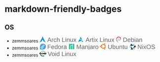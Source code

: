# markdown-friendly-badges

## OS 

- zemmsoares ![Arch](/badges/os/arch.svg) ![Artix](/badges/os/artix.svg) ![Debian](/badges/os/debian.svg) 
- zemmsoares ![fedora](/badges/os/fedora.svg) ![Manjaro](/badges/os/manjaro.svg) ![ubuntu](/badges/os/ubuntu.svg) ![NixOS](/badges/os/nixos.svg) 
- zemmsoares ![Arch](/badges/os/void.svg)